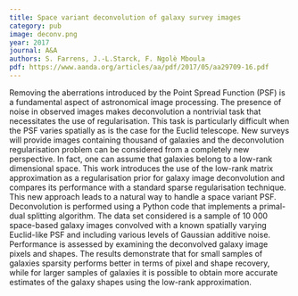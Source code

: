 ```yaml
---
title: Space variant deconvolution of galaxy survey images
category: pub
image: deconv.png
year: 2017
journal: A&A
authors: S. Farrens, J.-L.Starck, F. Ngolè Mboula
pdf: https://www.aanda.org/articles/aa/pdf/2017/05/aa29709-16.pdf
---
```

Removing the aberrations introduced by the Point Spread Function (PSF) is a fundamental aspect of astronomical image processing. The presence of noise in observed images makes deconvolution a nontrivial task that necessitates the use of regularisation. This task is particularly difficult when the PSF varies spatially as is the case for the Euclid telescope. New surveys will provide images containing thousand of galaxies and the deconvolution regularisation problem can be considered from a completely new perspective. In fact, one can assume that galaxies belong to a low-rank dimensional space. This work introduces the use of the low-rank matrix approximation as a regularisation prior for galaxy image deconvolution and compares its performance with a standard sparse regularisation technique. This new approach leads to a natural way to handle a space variant PSF. Deconvolution is performed using a Python code that implements a primal-dual splitting algorithm. The data set considered is a sample of 10 000 space-based galaxy images convolved with a known spatially varying Euclid-like PSF and including various levels of Gaussian additive noise. Performance is assessed by examining the deconvolved galaxy image pixels and shapes. The results demonstrate that for small samples of galaxies sparsity performs better in terms of pixel and shape recovery, while for larger samples of galaxies it is possible to obtain more accurate estimates of the galaxy shapes using the low-rank approximation.
